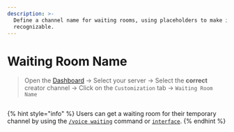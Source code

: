 ```yaml
---
description: >-
  Define a channel name for waiting rooms, using placeholders to make it more
  recognizable.
---
```


# Waiting Room Name

> Open the [Dashboard](https://tempvoice.xyz/dashboard) -> Select your server -> Select the **correct** creator channel -> Click on the `Customization` tab -> `Waiting Room Name`

<figure><img src="../../../.gitbook/assets/image (20).png" alt=""><figcaption></figcaption></figure>

{% hint style="info" %}
Users can get a waiting room for their temporary channel by using the [`/voice waiting`](../../../commands/voice/waiting.md) command or [`interface`](../../../commands/interface.md).
{% endhint %}

